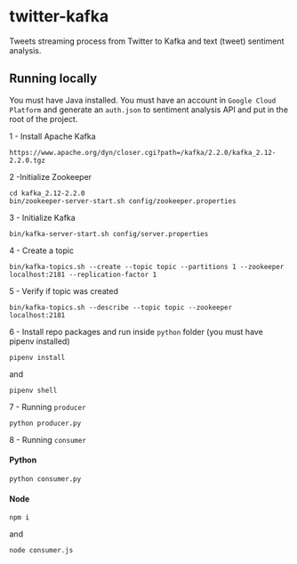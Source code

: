 # twitter-kafka

Tweets streaming process from Twitter to Kafka and text (tweet) sentiment analysis.

## Running locally

You must have Java installed.
You must have an account in `Google Cloud Platform` and generate an `auth.json` to sentiment analysis API and put in the root of the project.

1 - Install Apache Kafka

```
https://www.apache.org/dyn/closer.cgi?path=/kafka/2.2.0/kafka_2.12-2.2.0.tgz
```

2 -Initialize Zookeeper

```
cd kafka_2.12-2.2.0
bin/zookeeper-server-start.sh config/zookeeper.properties
```

3 - Initialize Kafka

```
bin/kafka-server-start.sh config/server.properties
```

4 - Create a topic

```
bin/kafka-topics.sh --create --topic topic --partitions 1 --zookeeper localhost:2181 --replication-factor 1
```

5 - Verify if topic was created

```
bin/kafka-topics.sh --describe --topic topic --zookeeper localhost:2181
```

6 - Install repo packages and run inside `python` folder (you must have pipenv installed)

```
pipenv install
```

and

```
pipenv shell
```

7 - Running `producer`

```
python producer.py
```

8 - Running `consumer`

#### Python

```
python consumer.py
```

#### Node

```
npm i
```

and

```
node consumer.js
```
